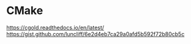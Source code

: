 # CMake

https://cgold.readthedocs.io/en/latest/
https://gist.github.com/luncliff/6e2d4eb7ca29a0afd5b592f72b80cb5c

